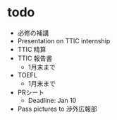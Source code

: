 # todo

- 必修の補講
- Presentation on TTIC internship
- TTIC 精算
- TTIC 報告書
  - 1月末まで
- TOEFL
  - 1月末まで
- PRシート
  - Deadline: Jan 10
- Pass pictures to 渉外広報部
